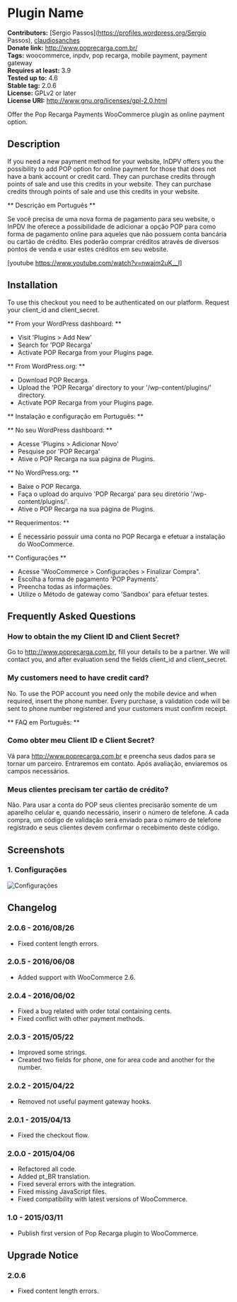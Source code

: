 # Plugin Name #
**Contributors:** [Sergio Passos](https://profiles.wordpress.org/Sergio Passos), [claudiosanches](https://profiles.wordpress.org/claudiosanches)  
**Donate link:** http://www.poprecarga.com.br/  
**Tags:** woocommerce, inpdv, pop recarga, mobile payment, payment gateway  
**Requires at least:** 3.9  
**Tested up to:** 4.6  
**Stable tag:** 2.0.6  
**License:** GPLv2 or later  
**License URI:** http://www.gnu.org/licenses/gpl-2.0.html  

Offer the Pop Recarga Payments WooCommerce plugin as online payment option.

## Description ##

If you need a new payment method for your website, InDPV offers you the possibility to add POP option for online payment for those that does not have a bank account or credit card. They can purchase credits through points of sale and use this credits in your website. They can purchase credits through points of sale and use this credits in your website.

** Descrição em Português **

Se você precisa de uma nova forma de pagamento para seu website, o InPDV lhe oferece a possibilidade de adicionar a opção POP para como forma de pagamento online para aqueles que não possuem conta bancária ou cartão de crédito. Eles poderão comprar créditos através de diversos pontos de venda e usar estes créditos em seu website.

[youtube https://www.youtube.com/watch?v=nwajm2uK__I]

## Installation ##

To use this checkout you need to be authenticated on our platform. Request your client_id and client_secret.

** From your WordPress dashboard: **

- Visit 'Plugins > Add New'
- Search for 'POP Recarga'
- Activate POP Recarga from your Plugins page.

** From WordPress.org: **

- Download POP Recarga.
- Upload the 'POP Recarga' directory to your '/wp-content/plugins/' directory.
- Activate POP Recarga from your Plugins page. 

** Instalação e configuração em Português: **

** No seu WordPress dashboard: **

- Acesse 'Plugins > Adicionar Novo'
- Pesquise por 'POP Recarga'
- Ative o POP Recarga na sua página de Plugins.

** No WordPress.org: **

- Baixe o POP Recarga.
- Faça o upload do arquivo 'POP Recarga' para seu diretório '/wp-content/plugins/'.
- Ative o POP Recarga na sua página de Plugins.

** Requerimentos: **

- É necessário possuir uma conta no POP Recarga e efetuar a instalação do WooCommerce.

** Configurações **

- Acesse 'WooCommerce > Configurações > Finalizar Compra".
- Escolha a forma de pagamento 'POP Payments'.
- Preencha todas as informações.
- Utilize o Método de gateway como 'Sandbox' para efetuar testes.

## Frequently Asked Questions ##

### How to obtain the my Client ID and Client Secret? ###

Go to http://www.poprecarga.com.br, fill your details to be a partner.
We will contact you, and after evaluation send the fields client_id and client_secret.

### My customers need to have credit card? ###

No. To use the POP account you need only the mobile device and when required, insert the phone number.
Every purchase, a validation code will be sent to phone number registered and your customers must confirm receipt.

** FAQ em Português: **

### Como obter meu Client ID e Client Secret? ###

Vá para http://www.poprecarga.com.br e preencha seus dados para se tornar um parceiro.
Entraremos em contato. Após avaliação, enviaremos os campos necessários.

### Meus clientes precisam ter cartão de crédito? ###

Não. Para usar a conta do POP seus clientes precisarão somente de um aparelho celular e, quando necessário, inserir o número de telefone.
A cada compra, um código de validação será enviado para o número de telefone registrado e seus clientes devem confirmar o recebimento deste código.

## Screenshots ##

### 1. Configurações ###
![Configurações](http://ps.w.org/woocommerce-pop-recarga/assets/screenshot-1.png)


## Changelog ##

### 2.0.6 - 2016/08/26 ###

* Fixed content length errors.

### 2.0.5 - 2016/06/08 ###

* Added support with WooCommerce 2.6.

### 2.0.4 - 2016/06/02 ###

* Fixed a bug related with order total containing cents.
* Fixed conflict with other payment methods.

### 2.0.3 - 2015/05/22 ###

* Improved some strings.
* Created two fields for phone, one for area code and another for the number. 

### 2.0.2 - 2015/04/22 ###

* Removed not useful payment gateway hooks.

### 2.0.1 - 2015/04/13 ###

* Fixed the checkout flow.

### 2.0.0 - 2015/04/06 ###

* Refactored all code.
* Added pt_BR translation.
* Fixed several errors with the integration.
* Fixed missing JavaScript files.
* Fixed compatibility with latest versions of WooCommerce.

### 1.0 - 2015/03/11 ###

* Publish first version of Pop Recarga plugin to WooCommerce.

## Upgrade Notice ##

### 2.0.6 ###

* Fixed content length errors.
